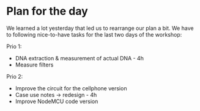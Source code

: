 # Plan for the day

We learned a lot yesterday that led us to rearrange our plan a bit. We have to following nice-to-have tasks for the last two days of the workshop:

Prio 1:
* DNA extraction & measurement of actual DNA - 4h
* Measure filters

Prio 2:
* Improve the circuit for the cellphone version
* Case use notes -> redesign - 4h
* Improve NodeMCU code version
